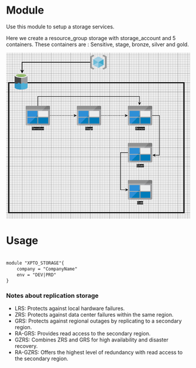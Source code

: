 
# Module
Use this module to setup a storage services.<br>

Here we create a resource_group storage with storage_account and 5 containers.
These containers are : Sensitive, stage, bronze, silver and gold.

<img src="/docs/asset/img/module-storage-output.png" width="500" height="450"/>

# Usage

```hcl

module "XPTO_STORAGE"{
    company = "CompanyName"
    env = "DEV|PRD"
}
```

### Notes about replication storage
- LRS: Protects against local hardware failures.
- ZRS: Protects against data center failures within the same region.
- GRS: Protects against regional outages by replicating to a secondary region.
- RA-GRS: Provides read access to the secondary region.
- GZRS: Combines ZRS and GRS for high availability and disaster recovery.
- RA-GZRS: Offers the highest level of redundancy with read access to the secondary region.